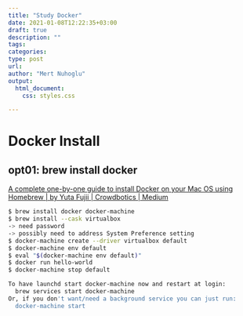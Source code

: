 ```yaml
---
title: "Study Docker"
date: 2021-01-08T12:22:35+03:00 
draft: true
description: ""
tags:
categories: 
type: post
url:
author: "Mert Nuhoglu"
output:
  html_document:
    css: styles.css

---
```


# Docker Install

## opt01: brew install docker

[A complete one-by-one guide to install Docker on your Mac OS using Homebrew | by Yuta Fujii | Crowdbotics | Medium](https://medium.com/crowdbotics/a-complete-one-by-one-guide-to-install-docker-on-your-mac-os-using-homebrew-e818eb4cfc3)

```bash
$ brew install docker docker-machine
$ brew install --cask virtualbox
-> need password
-> possibly need to address System Preference setting
$ docker-machine create --driver virtualbox default
$ docker-machine env default
$ eval "$(docker-machine env default)"
$ docker run hello-world
$ docker-machine stop default
```

```bash
To have launchd start docker-machine now and restart at login:
  brew services start docker-machine
Or, if you don't want/need a background service you can just run:
  docker-machine start
```


